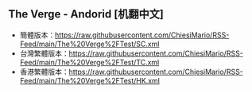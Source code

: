 ## The Verge - Andorid [机翻中文]
- 簡體版本：https://raw.githubusercontent.com/ChiesiMario/RSS-Feed/main/The%20Verge%2FTest/SC.xml
- 台灣繁體版本：https://raw.githubusercontent.com/ChiesiMario/RSS-Feed/main/The%20Verge%2FTest/TC.xml
- 香港繁體版本：https://raw.githubusercontent.com/ChiesiMario/RSS-Feed/main/The%20Verge%2FTest/HK.xml